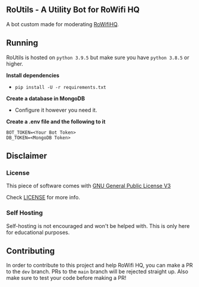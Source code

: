 ## RoUtils - A Utility Bot for RoWifi HQ

A bot custom made for moderating [RoWifiHQ](https://discord.gg/utAQwTX).

## Running

RoUtils is hosted on `python 3.9.5` but make sure you have `python 3.8.5` or higher.

**Install dependencies**
+ `pip install -U -r requirements.txt`

**Create a database in MongoDB**
+ Configure it however you need it.

**Create a .env file and the following to it**
```
BOT_TOKEN=<Your Bot Token>
DB_TOKEN=<MongoDB Token>
```

## Disclaimer

### License

This piece of software comes with [GNU General Public License V3](https://www.gnu.org/licenses/)

Check [LICENSE](https://github.com/ItsArtemiz/RoUtils/blob/main/LICENSE) for more info.

### Self Hosting

Self-hosting is not encouraged and won't be helped with. This is only here for educational purposes.

## Contributing

In order to contribute to this project and help RoWifi HQ, you can make a PR to the `dev` branch. PRs to the `main` branch will be rejected straight up. Also make sure to test your code before making a PR!